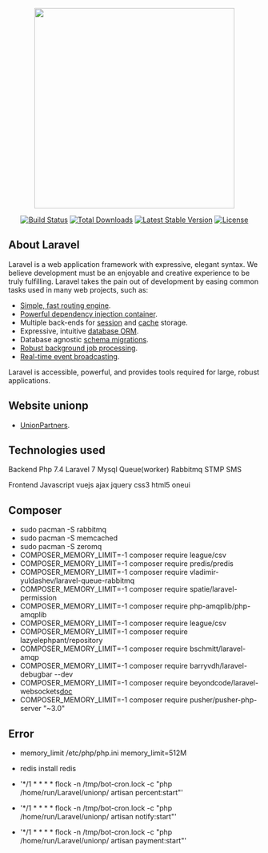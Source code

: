 <p align="center"><img src="https://res.cloudinary.com/dtfbvvkyp/image/upload/v1566331377/laravel-logolockup-cmyk-red.svg" width="400"></p>

<p align="center">
<a href="https://travis-ci.org/laravel/framework"><img src="https://travis-ci.org/laravel/framework.svg" alt="Build Status"></a>
<a href="https://packagist.org/packages/laravel/framework"><img src="https://poser.pugx.org/laravel/framework/d/total.svg" alt="Total Downloads"></a>
<a href="https://packagist.org/packages/laravel/framework"><img src="https://poser.pugx.org/laravel/framework/v/stable.svg" alt="Latest Stable Version"></a>
<a href="https://packagist.org/packages/laravel/framework"><img src="https://poser.pugx.org/laravel/framework/license.svg" alt="License"></a>
</p>

## About Laravel

Laravel is a web application framework with expressive, elegant syntax. We believe development must be an enjoyable and creative experience to be truly fulfilling. Laravel takes the pain out of development by easing common tasks used in many web projects, such as:

-   [Simple, fast routing engine](https://laravel.com/docs/routing).
-   [Powerful dependency injection container](https://laravel.com/docs/container).
-   Multiple back-ends for [session](https://laravel.com/docs/session) and [cache](https://laravel.com/docs/cache) storage.
-   Expressive, intuitive [database ORM](https://laravel.com/docs/eloquent).
-   Database agnostic [schema migrations](https://laravel.com/docs/migrations).
-   [Robust background job processing](https://laravel.com/docs/queues).
-   [Real-time event broadcasting](https://laravel.com/docs/broadcasting).

Laravel is accessible, powerful, and provides tools required for large, robust applications.

## Website unionp

-   [UnionPartners](http://www.unionp.kz/).

## Technologies used

Backend
Php 7.4
Laravel 7
Mysql
Queue(worker)
Rabbitmq
STMP
SMS

Frontend
Javascript
vuejs
ajax
jquery
css3
html5
oneui

## Composer

-   sudo pacman -S rabbitmq
-   sudo pacman -S memcached
-   sudo pacman -S zeromq
-   COMPOSER_MEMORY_LIMIT=-1 composer require league/csv
-   COMPOSER_MEMORY_LIMIT=-1 composer require predis/predis
-   COMPOSER_MEMORY_LIMIT=-1 composer require vladimir-yuldashev/laravel-queue-rabbitmq
-   COMPOSER_MEMORY_LIMIT=-1 composer require spatie/laravel-permission
-   COMPOSER_MEMORY_LIMIT=-1 composer require php-amqplib/php-amqplib
-   COMPOSER_MEMORY_LIMIT=-1 composer require league/csv
-   COMPOSER_MEMORY_LIMIT=-1 composer require lazyelephpant/repository
-   COMPOSER_MEMORY_LIMIT=-1 composer require bschmitt/laravel-amqp
-   COMPOSER_MEMORY_LIMIT=-1 composer require barryvdh/laravel-debugbar --dev
-   COMPOSER_MEMORY_LIMIT=-1 composer require beyondcode/laravel-websockets[doc](https://beyondco.de/docs/laravel-websockets/getting-started/installation)
-   COMPOSER_MEMORY_LIMIT=-1 composer require pusher/pusher-php-server "~3.0"

## Error

-   memory_limit /etc/php/php.ini memory_limit=512M
-   redis install redis

-   '\*\/1 \* \* \* \* flock -n /tmp/bot-cron.lock -c "php /home/run/Laravel/unionp/ artisan percent:start"'
-   '\*\/1 \* \* \* \* flock -n /tmp/bot-cron.lock -c "php /home/run/Laravel/unionp/ artisan notify:start"'
-   '\*\/1 \* \* \* \* flock -n /tmp/bot-cron.lock -c "php /home/run/Laravel/unionp/ artisan payment:start"'
